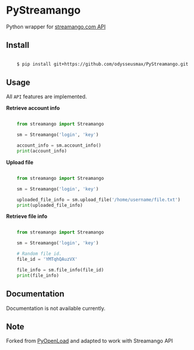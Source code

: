 # PyStreamango

Python wrapper for [streamango.com API](https://streamango.com/api "Streamango API")

## Install

``` bash

    $ pip install git+https://github.com/odysseusmax/PyStreamango.git
```


## Usage


All `API` features are implemented.

**Retrieve account info**

``` python

    from streamango import Streamango

    sm = Streamango('login', 'key')

    account_info = sm.account_info()
    print(account_info)
```


**Upload file**

``` python

    from streamango import Streamango

    sm = Streamango('login', 'key')

    uploaded_file_info = sm.upload_file('/home/username/file.txt')
    print(uploaded_file_info)
 ```


**Retrieve file info**

``` python

    from streamango import Streamango

    sm = Streamango('login', 'key')

    # Random file id.
    file_id = 'YMTqhQAuzVX'

    file_info = sm.file_info(file_id)
    print(file_info)
```

## Documentation


Documentation is not available currently.

## Note


Forked from [PyOpenLoad](https://github.com/mohan3d/PyOpenload) and adapted to work with Streamango API
